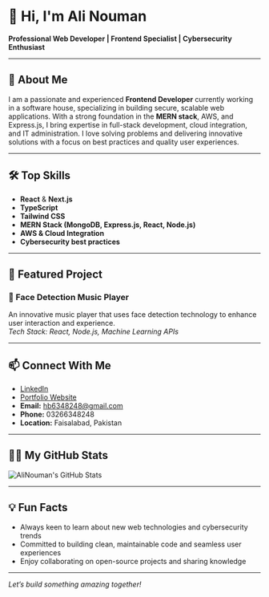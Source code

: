 # 👋 Hi, I'm Ali Nouman

**Professional Web Developer | Frontend Specialist | Cybersecurity Enthusiast**

---

## 🚀 About Me

I am a passionate and experienced **Frontend Developer** currently working in a software house, specializing in building secure, scalable web applications. With a strong foundation in the **MERN stack**, AWS, and Express.js, I bring expertise in full-stack development, cloud integration, and IT administration. I love solving problems and delivering innovative solutions with a focus on best practices and quality user experiences.

---

## 🛠️ Top Skills

- **React** & **Next.js**
- **TypeScript**
- **Tailwind CSS**
- **MERN Stack (MongoDB, Express.js, React, Node.js)**
- **AWS & Cloud Integration**
- **Cybersecurity best practices**

---

## 🌟 Featured Project

### 🎵 Face Detection Music Player
An innovative music player that uses face detection technology to enhance user interaction and experience.  
*Tech Stack: React, Node.js, Machine Learning APIs*

---

## 📫 Connect With Me

- [LinkedIn](https://www.linkedin.com/in/ali-nouman-624071359/)
- [Portfolio Website](https://portfolio-sage-kappa-16.vercel.app/)
- **Email:** hb6348248@gmail.com
- **Phone:** 03266348248
- **Location:** Faisalabad, Pakistan

---

## 🧑‍💻 My GitHub Stats

![AliNouman's GitHub Stats](https://github-readme-stats.vercel.app/api?username=AliNouman777&show_icons=true&theme=radical)

---

## 💡 Fun Facts

- Always keen to learn about new web technologies and cybersecurity trends
- Committed to building clean, maintainable code and seamless user experiences
- Enjoy collaborating on open-source projects and sharing knowledge

---

*Let’s build something amazing together!*
